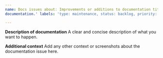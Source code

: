 ```yaml
---
name: Docs issues about: Improvements or additions to documentation title: '[DOCS] Short title of works on project
documentation.' labels: 'type: maintenance, status: backlog, priority: low' assignees: 'Bangerok'

---
```


**Description of documentation**
A clear and concise description of what you want to happen.

**Additional context**
Add any other context or screenshots about the documentation issue here.
